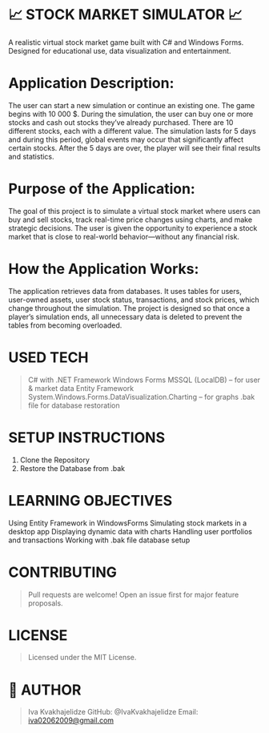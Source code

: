 # 📈 STOCK MARKET SIMULATOR 📈
A realistic virtual stock market game built with C# and Windows Forms. Designed for educational use, data visualization and entertainment.

# Application Description:
  The user can start a new simulation or continue an existing one. The game begins with 10 000 $. During the simulation, the user can buy one or more stocks and cash out stocks they’ve already purchased. There      are 10 different stocks, each with a different value. The simulation lasts for 5 days and during this period, global events may occur that significantly affect certain stocks. After the 5 days are over, the       player   will see their final results and statistics.

# Purpose of the Application:
  The goal of this project is to simulate a virtual stock market where users can buy and sell stocks, track real-time price changes using charts, and make strategic decisions. The user is given the opportunity to   experience a stock market that is close to real-world behavior—without any financial risk.

# How the Application Works:
  The application retrieves data from databases. It uses tables for users, user-owned assets, user stock status, transactions, and stock prices, which change throughout the simulation.
  The project is designed so that once a player’s simulation ends, all unnecessary data is deleted to prevent the tables from becoming overloaded.


# USED TECH
  > C# with .NET Framework
  > Windows Forms
  > MSSQL (LocalDB) – for user & market data
  > Entity Framework
  > System.Windows.Forms.DataVisualization.Charting – for graphs
  > .bak file for database restoration


# SETUP INSTRUCTIONS
  1. Clone the Repository
  2. Restore the Database from .bak


# LEARNING OBJECTIVES
Using Entity Framework in WindowsForms
Simulating stock markets in a desktop app
  Displaying dynamic data with charts
  Handling user portfolios and transactions
  Working with .bak file database setup


# CONTRIBUTING
  > Pull requests are welcome! Open an issue first for major feature proposals.


# LICENSE
  > Licensed under the MIT License.


# 👤 AUTHOR
  > Iva Kvakhajelidze
  > GitHub: @IvaKvakhajelidze
  > Email: iva02062009@gmail.com

